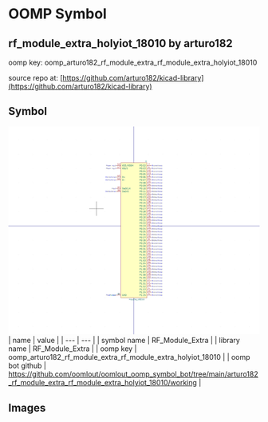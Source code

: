 # OOMP Symbol  
## rf_module_extra_holyiot_18010  by arturo182  
  
oomp key: oomp_arturo182_rf_module_extra_rf_module_extra_holyiot_18010  
  
source repo at: [https://github.com/arturo182/kicad-library](https://github.com/arturo182/kicad-library)  
## Symbol  
  
[![working.png](working_600.png)](working.png)  
| name | value | 
| --- | --- | 
| symbol name | RF_Module_Extra | 
| library name | RF_Module_Extra | 
| oomp key | oomp_arturo182_rf_module_extra_rf_module_extra_holyiot_18010 | 
| oomp bot github | https://github.com/oomlout/oomlout_oomp_symbol_bot/tree/main/arturo182_rf_module_extra_rf_module_extra_holyiot_18010/working | 
## Images  
